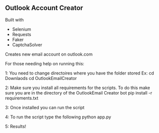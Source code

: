 ## Outlook Account Creator
Built with
- Selenium
- Requests
- Faker
- CaptchaSolver

Creates new email account on outlook.com


For those needing help on running this:


1: You need to change directoires where you have the folder stored
Ex: cd Downlaods
    cd OutlookEmailCreator

2: Make sure you install all requirements for the scripts. To do this make sure you are in the directory of the OutlookEmail Creator bot
   pip install -r requirements.txt 

3: Once installed you can run the script

4: To run the script type the following
  python app.py 

5: Results!

